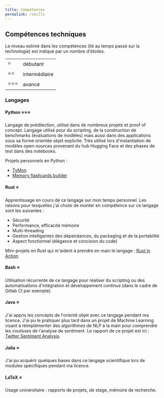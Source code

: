 ```yaml
---
title: Compétences
permalink: /skills
---
```



## Compétences techniques

Le niveau estimé dans les compétences (lié au temps passé sur la technologie) est indiqué par un nombre d'étoiles.  

<table>
<tr>
    <td>⭐</td>
    <td>débutant</td>
</tr>
<tr>
    <td>⭐⭐</td>
    <td>intermédiaire</td>
</tr>
<tr>
    <td>⭐⭐⭐</td>
    <td>avancé</td>
</tr>
</table>

### Langages

#### Python ⭐⭐⭐  
Langage de prédilection, utilisé dans de nombreux projets et proof of concept. Langage utilisé pour du scripting, de la construction de benchmarks (évaluations de modèles) mais aussi dans des applications sous sa forme orientée objet explicite. Très utilisé lors d'instantiation de modèles open-sources provenant du hub Hugging Face et des phases de test dans des notebooks.  

Projets personnels en Python :
- [TyMon](https://github.com/symdec/tymon)
- [Memory flashcards builder](https://github.com/symdec/image_flashcards)

#### Rust ⭐
Apprentissage en cours de ce langage sur mon temps personnel. Les raisons pour lesquelles j'ai choisi de monter en compétence sur ce langage sont les suivantes :
- Sécurité
- Performance, efficacité mémoire
- Multi-threading
- Gestion intelligentes des dépendances, du packaging et de la portabilité
- Aspect fonctionnel (élégance et concision du code)  

Mini-projets en Rust qui m'aident à prendre en main le langage : [Rust in Action](https://github.com/symdec/rust-in-action)

#### Bash ⭐
Utilisation récurrente de ce langage pour réaliser du scripting ou des automatisations d'intégration et développement continus (dans le cadre de Gitlab CI par exemple).

#### Java ⭐
J'ai appris les concepts de l'orienté objet avec ce langage pendant ma licence. J'ai pu le pratiquer plus tard dans un projet de Machine Learning visant à réimplémenter des algorithmes de NLP à la main pour comprendre les coulisses de l'analyse de sentiment. Le rapport de ce projet est ici : [Twitter Sentiment Analysis](https://github.com/symdec/twitter-sentiment-report).

#### Julia ⭐
J'ai pu acquérir quelques bases dans ce langage scientifique lors de modules spécifiques pendant ma licence.

#### LaTeX ⭐
Usage universitaire : rapports de projets, de stage, mémoire de recherche.


